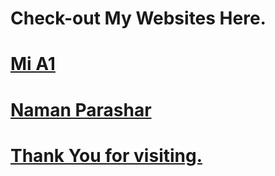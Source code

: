 # Check-out My Websites Here.

# [Mi A1](https://nparashar150.github.io/mia1)


# [Naman Parashar](https://nparashar150.github.io)


# [Thank You for visiting.](#)
